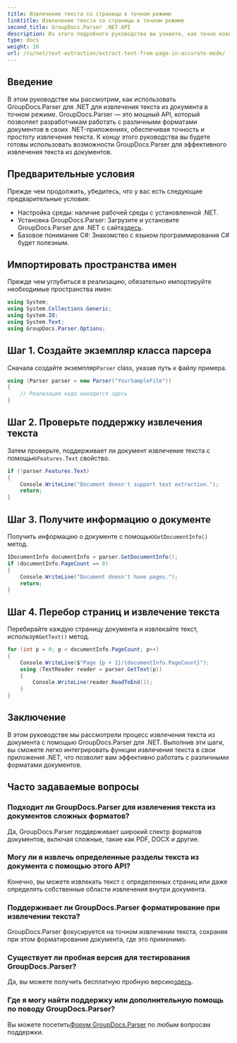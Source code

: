 ```yaml
---
title: Извлечение текста со страницы в точном режиме
linktitle: Извлечение текста со страницы в точном режиме
second_title: GroupDocs.Parser .NET API
description: Из этого подробного руководства вы узнаете, как точно извлекать текст из документов с помощью GroupDocs.Parser для .NET.
type: docs
weight: 16
url: /ru/net/text-extraction/extract-text-from-page-in-accurate-mode/
---
```

## Введение
В этом руководстве мы рассмотрим, как использовать GroupDocs.Parser для .NET для извлечения текста из документа в точном режиме. GroupDocs.Parser — это мощный API, который позволяет разработчикам работать с различными форматами документов в своих .NET-приложениях, обеспечивая точность и простоту извлечения текста. К концу этого руководства вы будете готовы использовать возможности GroupDocs.Parser для эффективного извлечения текста из документов.
## Предварительные условия
Прежде чем продолжить, убедитесь, что у вас есть следующие предварительные условия:
- Настройка среды: наличие рабочей среды с установленной .NET.
-  Установка GroupDocs.Parser: Загрузите и установите GroupDocs.Parser для .NET с сайта[здесь](https://releases.groupdocs.com/parser/net/).
- Базовое понимание C#: Знакомство с языком программирования C# будет полезным.
## Импортировать пространства имен
Прежде чем углубиться в реализацию, обязательно импортируйте необходимые пространства имен:
```csharp
using System;
using System.Collections.Generic;
using System.IO;
using System.Text;
using GroupDocs.Parser.Options;
```
## Шаг 1. Создайте экземпляр класса парсера
 Сначала создайте экземпляр`Parser` class, указав путь к файлу примера.
```csharp
using (Parser parser = new Parser("YourSampleFile"))
{
    // Реализация кода находится здесь
}
```
## Шаг 2. Проверьте поддержку извлечения текста
 Затем проверьте, поддерживает ли документ извлечение текста с помощью`Features.Text` свойство.
```csharp
if (!parser.Features.Text)
{
    Console.WriteLine("Document doesn't support text extraction.");
    return;
}
```
## Шаг 3. Получите информацию о документе
 Получить информацию о документе с помощью`GetDocumentInfo()` метод.
```csharp
IDocumentInfo documentInfo = parser.GetDocumentInfo();
if (documentInfo.PageCount == 0)
{
    Console.WriteLine("Document doesn't have pages.");
    return;
}
```
## Шаг 4. Перебор страниц и извлечение текста
 Перебирайте каждую страницу документа и извлекайте текст, используя`GetText()` метод.
```csharp
for (int p = 0; p < documentInfo.PageCount; p++)
{
    Console.WriteLine($"Page {p + 1}/{documentInfo.PageCount}");
    using (TextReader reader = parser.GetText(p))
    {
        Console.WriteLine(reader.ReadToEnd());
    }
}
```
## Заключение
В этом руководстве мы рассмотрели процесс извлечения текста из документа с помощью GroupDocs.Parser для .NET. Выполнив эти шаги, вы сможете легко интегрировать функции извлечения текста в свои приложения .NET, что позволит вам эффективно работать с различными форматами документов.

## Часто задаваемые вопросы
### Подходит ли GroupDocs.Parser для извлечения текста из документов сложных форматов?
Да, GroupDocs.Parser поддерживает широкий спектр форматов документов, включая сложные, такие как PDF, DOCX и другие.
### Могу ли я извлечь определенные разделы текста из документа с помощью этого API?
Конечно, вы можете извлекать текст с определенных страниц или даже определять собственные области извлечения внутри документа.
### Поддерживает ли GroupDocs.Parser форматирование при извлечении текста?
GroupDocs.Parser фокусируется на точном извлечении текста, сохраняя при этом форматирование документа, где это применимо.
### Существует ли пробная версия для тестирования GroupDocs.Parser?
 Да, вы можете получить бесплатную пробную версию[здесь](https://releases.groupdocs.com/).
### Где я могу найти поддержку или дополнительную помощь по поводу GroupDocs.Parser?
 Вы можете посетить[Форум GroupDocs.Parser](https://forum.groupdocs.com/c/parser/17) по любым вопросам поддержки.